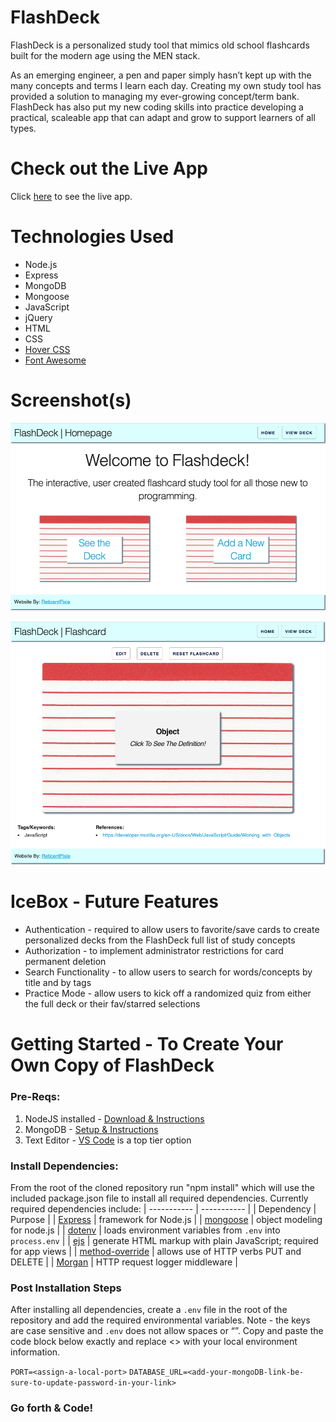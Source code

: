 # FlashDeck
FlashDeck is a personalized study tool that mimics old school flashcards built for the modern age using the MEN stack. 

As an emerging engineer, a pen and paper simply hasn’t kept up with the many concepts and terms I learn each day. Creating my own study tool has provided a solution to managing my ever-growing concept/term bank. FlashDeck has also put my new coding skills into practice developing a practical, scaleable app that can adapt and grow to support learners of all types.

# Check out the Live App
Click [here](https://flashdeck-5000.herokuapp.com/) to see the live app.

# Technologies Used
- Node.js
- Express
- MongoDB
- Mongoose
- JavaScript
- jQuery
- HTML
- CSS
- [Hover CSS](https://ianlunn.github.io/Hover)
- [Font Awesome](https://fontawesome.com)

# Screenshot(s)

![FlashDeck Homepage](/public/images/FlashDeck-homepage.png)

![FlashDeck Sample Flashcard](/public/images/FlashDeck-flashcard-page.png)

# IceBox - Future Features
- Authentication - required to allow users to favorite/save cards to create personalized decks from the FlashDeck full list of study concepts
- Authorization - to implement administrator restrictions for card permanent deletion
- Search Functionality - to allow users to search for words/concepts by title and by tags
- Practice Mode - allow users to kick off a randomized quiz from either the full deck or their fav/starred selections


# Getting Started - To Create Your Own Copy of FlashDeck

### Pre-Reqs:
1. NodeJS installed - [Download & Instructions](https://nodejs.org/en/download/)
2. MongoDB - [Setup & Instructions](https://www.mongodb.com/try)
3. Text Editor - [VS Code](https://code.visualstudio.com/) is a top tier option

### Install Dependencies:
From the root of the cloned repository run "npm install" which will use the included package.json file to install all required dependencies. Currently required dependencies include:
| ----------- | ----------- |
| Dependency | Purpose |
| [Express](https://expressjs.com/) | framework for Node.js |
| [mongoose](https://mongoosejs.com/) | object modeling for node.js |
| [dotenv](https://www.npmjs.com/package/dotenv) | loads environment variables from `.env` into `process.env` |
| [ejs](https://ejs.co/) | generate HTML markup with plain JavaScript; required for app views |
| [method-override](https://www.npmjs.com/package/method-override) | allows use of HTTP verbs PUT and DELETE |
| [Morgan](https://www.npmjs.com/package/morgan) | HTTP request logger middleware |

### Post Installation Steps

After installing all dependencies, create a `.env` file in the root of the repository and add the required environmental variables. Note - the keys are case sensitive and `.env` does not allow spaces or “”. Copy and paste the code block below exactly and replace <> with your local environment information. 

`PORT=<assign-a-local-port>`
`DATABASE_URL=<add-your-mongoDB-link-be-sure-to-update-password-in-your-link>`

### Go forth & Code!